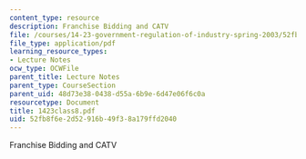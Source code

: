 ```yaml
---
content_type: resource
description: Franchise Bidding and CATV
file: /courses/14-23-government-regulation-of-industry-spring-2003/52fb8f6e2d52916b49f38a179ffd2040_1423class8.pdf
file_type: application/pdf
learning_resource_types:
- Lecture Notes
ocw_type: OCWFile
parent_title: Lecture Notes
parent_type: CourseSection
parent_uid: 48d73e38-0438-d55a-6b9e-6d47e06f6c0a
resourcetype: Document
title: 1423class8.pdf
uid: 52fb8f6e-2d52-916b-49f3-8a179ffd2040
---
```

Franchise Bidding and CATV

